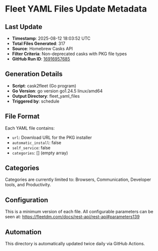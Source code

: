 # Fleet YAML Files Update Metadata

## Last Update
- **Timestamp**: 2025-08-12 18:03:52 UTC
- **Total Files Generated**: 317
- **Source**: Homebrew Casks API
- **Filter Criteria**: Non-deprecated casks with PKG file types
- **GitHub Run ID**: [16916957685](https://github.com/allenhouchins/cask2fleet/actions/runs/16916957685)

## Generation Details
- **Script**: cask2fleet (Go program)
- **Go Version**: go version go1.24.5 linux/amd64
- **Output Directory**: fleet_yaml_files
- **Triggered by**: schedule

## File Format
Each YAML file contains:
- `url`: Download URL for the PKG installer
- `automatic_install`: false
- `self_service`: false  
- `categories`: [] (empty array)

## Categories
Categories are currently limited to: Browsers, Communication, Developer tools, and Productivity.

## Configuration
This is a minimum version of each file. All configurable parameters can be seen at:
https://fleetdm.com/docs/rest-api/rest-api#parameters139

## Automation
This directory is automatically updated twice daily via GitHub Actions.
